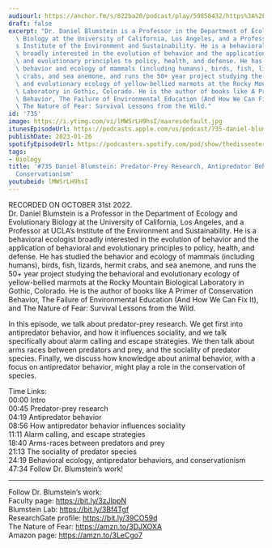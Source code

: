 ```yaml
---
audiourl: https://anchor.fm/s/822ba20/podcast/play/59858432/https%3A%2F%2Fd3ctxlq1ktw2nl.cloudfront.net%2Fstaging%2F2022-9-31%2F73ae5e95-bb0f-6121-df27-6dff8a6079c2.m4a
draft: false
excerpt: "Dr. Daniel Blumstein is a Professor in the Department of Ecology and Evolutionary\
  \ Biology at the University of California, Los Angeles, and a Professor at UCLA\u2019\
  s Institute of the Environment and Sustainability. He is a behavioral ecologist\
  \ broadly interested in the evolution of behavior and the application of behavioral\
  \ and evolutionary principles to policy, health, and defense. He has studied the\
  \ behavior and ecology of mammals (including humans), birds, fish, lizards, hermit\
  \ crabs, and sea anemone, and runs the 50+ year project studying the behavioral\
  \ and evolutionary ecology of yellow-bellied marmots at the Rocky Mountain Biological\
  \ Laboratory in Gothic, Colorado. He is the author of books like A Primer of Conservation\
  \ Behavior, The Failure of Environmental Education (And How We Can Fix It), and\
  \ The Nature of Fear: Survival Lessons from the Wild."
id: '735'
image: https://i.ytimg.com/vi/lMWSrLH9hsI/maxresdefault.jpg
itunesEpisodeUrl: https://podcasts.apple.com/us/podcast/735-daniel-blumstein-predator-prey-research-antipredator/id1451347236?i=1000596802146&uo=4
publishDate: 2023-01-26
spotifyEpisodeUrl: https://podcasters.spotify.com/pod/show/thedissenter/episodes/735-Daniel-Blumstein-Predator-Prey-Research--Antipredator-Behavior--and-Conservationism-e1q1820
tags:
- Biology
title: '#735 Daniel Blumstein: Predator-Prey Research, Antipredator Behavior, and
  Conservationism'
youtubeid: lMWSrLH9hsI
---
```

<div class="timelinks">

RECORDED ON OCTOBER 31st 2022.  
Dr. Daniel Blumstein is a Professor in the Department of Ecology and Evolutionary Biology at the University of California, Los Angeles, and a Professor at UCLA’s Institute of the Environment and Sustainability. He is a behavioral ecologist broadly interested in the evolution of behavior and the application of behavioral and evolutionary principles to policy, health, and defense. He has studied the behavior and ecology of mammals (including humans), birds, fish, lizards, hermit crabs, and sea anemone, and runs the 50+ year project studying the behavioral and evolutionary ecology of yellow-bellied marmots at the Rocky Mountain Biological Laboratory in Gothic, Colorado. He is the author of books like A Primer of Conservation Behavior, The Failure of Environmental Education (And How We Can Fix It), and The Nature of Fear: Survival Lessons from the Wild.

In this episode, we talk about predator-prey research. We get first into antipredator behavior, and how it influences sociality, and we talk specifically about alarm calling and escape strategies. We then talk about arms races between predators and prey, and the sociality of predator species. Finally, we discuss how knowledge about animal behavior, with a focus on antipredator behavior, might play a role in the conservation of species.

Time Links:  
<time>00:00</time> Intro  
<time>00:45</time> Predator-prey research  
<time>04:19</time> Antipredator behavior  
<time>08:56</time> How antipredator behavior influences sociality  
<time>11:11</time> Alarm calling, and escape strategies  
<time>18:40</time> Arms-races between predators and prey  
<time>21:13</time> The sociality of predator species  
<time>24:19</time> Behavioral ecology, antipredator behaviors, and conservationism  
<time>47:34</time> Follow Dr. Blumstein’s work!

---

Follow Dr. Blumstein’s work:  
Faculty page: https://bit.ly/3zJlppN  
Blumstein Lab: https://bit.ly/3Bf4Tgf  
ResearchGate profile: https://bit.ly/39CO59d  
The Nature of Fear: https://amzn.to/3DJXOXA  
Amazon page: https://amzn.to/3LeCgo7
</div>

